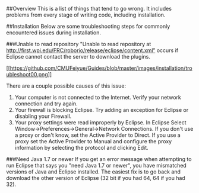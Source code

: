 ##Overview
This is a list of things that tend to go wrong. It includes problems from every stage of writing code, including installation.

##Installation
Below are some troubleshooting steps for commonly encountered issues during installation.

###Unable to read repository
"Unable to read repository at http://first.wpi.edu/FRC/roborio/release/eclipse/content.xml” occurs if Eclipse cannot contact the server to download the plugins.

[[https://github.com/CMUFeiyue/Guides/blob/master/images/installation/troubleshoot00.png]]

There are a couple possible causes of this issue:
1. Your computer is not connected to the Internet. Verify your network connection and try again.
2. Your firewall is blocking Eclipse. Try adding an exception for Eclipse or disabling your Firewall.
3. Your proxy settings were read improperly by Eclipse. In Eclipse Select Window->Preferences->General->Network Connections. If you don't use a proxy or don't know, set the Active Provider to Direct. If you use a proxy set the Active Provider to Manual and configure the proxy information by selecting the protocol and clicking Edit.

###Need Java 1.7 or newer
If you get an error message when attempting to run Eclipse that says you "need Java 1.7 or newer", you have mismatched versions of Java and Eclipse installed. The easiest fix is to go back and download the other version of Eclipse (32 bit if you had 64, 64 if you had 32).